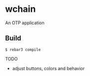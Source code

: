wchain
=====

An OTP application

Build
-----

    $ rebar3 compile

TODO
- adjust buttons, colors and behavior
